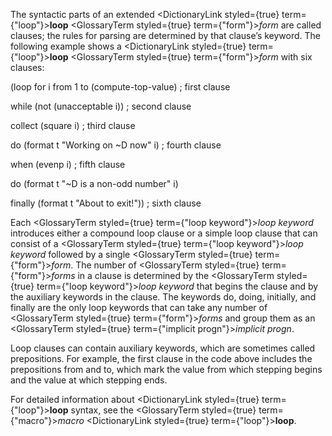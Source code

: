  



The syntactic parts of an extended <DictionaryLink styled={true} term={"loop"}><b>loop</b></DictionaryLink> <GlossaryTerm styled={true} term={"form"}><i>form</i></GlossaryTerm> are called clauses; the rules for parsing are determined by that clause’s keyword. The following example shows a <DictionaryLink styled={true} term={"loop"}><b>loop</b></DictionaryLink> <GlossaryTerm styled={true} term={"form"}><i>form</i></GlossaryTerm> with six clauses: 



(loop for i from 1 to (compute-top-value) ; first clause 



while (not (unacceptable i)) ; second clause 



collect (square i) ; third clause 



do (format t "Working on &#126;D now" i) ; fourth clause 



when (evenp i) ; fifth clause 



do (format t "&#126;D is a non-odd number" i) 



finally (format t "About to exit!")) ; sixth clause 



Each <GlossaryTerm styled={true} term={"loop keyword"}><i>loop keyword</i></GlossaryTerm> introduces either a compound loop clause or a simple loop clause that can consist of a <GlossaryTerm styled={true} term={"loop keyword"}><i>loop keyword</i></GlossaryTerm> followed by a single <GlossaryTerm styled={true} term={"form"}><i>form</i></GlossaryTerm>. The number of <GlossaryTerm styled={true} term={"form"}><i>forms</i></GlossaryTerm> in a clause is determined by the <GlossaryTerm styled={true} term={"loop keyword"}><i>loop keyword</i></GlossaryTerm> that begins the clause and by the auxiliary keywords in the clause. The keywords do, doing, initially, and finally are the only loop keywords that can take any number of <GlossaryTerm styled={true} term={"form"}><i>forms</i></GlossaryTerm> and group them as an <GlossaryTerm styled={true} term={"implicit progn"}><i>implicit progn</i></GlossaryTerm>. 



Loop clauses can contain auxiliary keywords, which are sometimes called prepositions. For example, the first clause in the code above includes the prepositions from and to, which mark the value from which stepping begins and the value at which stepping ends. 



For detailed information about <DictionaryLink styled={true} term={"loop"}><b>loop</b></DictionaryLink> syntax, see the <GlossaryTerm styled={true} term={"macro"}><i>macro</i></GlossaryTerm> <DictionaryLink styled={true} term={"loop"}><b>loop</b></DictionaryLink>. 



